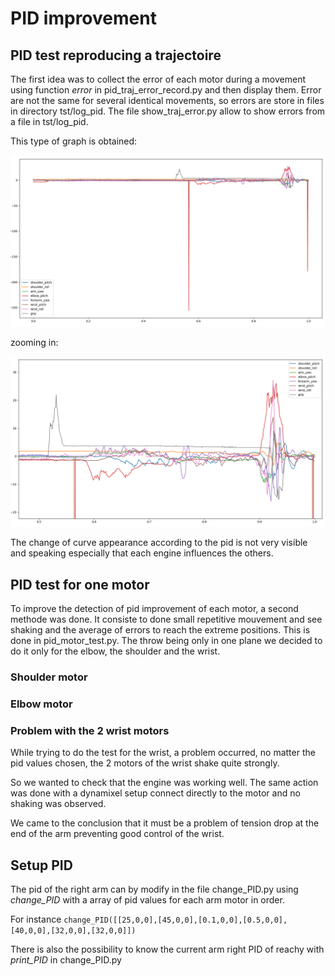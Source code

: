 # PID improvement

## PID test reproducing a trajectoire

The first idea was to collect the error of each motor during a movement using function *error* in pid_traj_error_record.py and then display them. Error are not the same for several identical movements, so errors are store in files in directory tst/log_pid. The file show_traj_error.py allow to show errors from a file in tst/log_pid. 

This type of graph is obtained:

![pid_test](../images/pid_graph.png)

zooming in:

![pid_zoom](../images/pid_graph_zoom.png)

The change of curve appearance according to the pid is not very visible and speaking especially that each engine influences the others. 

## PID test for one motor

To improve the detection of pid improvement of each motor, a second methode was done. It consiste to done small repetitive mouvement and see shaking and the average of errors to reach the extreme positions. This is done in pid_motor_test.py. The throw being only in one plane we decided to do it only for the elbow, the shoulder and the wrist.

### Shoulder motor

### Elbow motor

### Problem with the 2 wrist motors

While trying to do the test for the wrist, a problem occurred, no matter the pid values chosen, the 2 motors of the wrist shake quite strongly. 

So we wanted to check that the engine was working well. The same action was done with a dynamixel setup connect directly to the motor and no shaking was observed. 

We came to the conclusion that it must be a problem of tension drop at the end of the arm preventing good control of the wrist.

## Setup PID

The pid of the right arm can by modify in the file change_PID.py using *change_PID* with a array of pid values for each arm motor in order. 

For instance ```change_PID([[25,0,0],[45,0,0],[0.1,0,0],[0.5,0,0],[40,0,0],[32,0,0],[32,0,0]]) ```

There is also the possibility to know the current arm right PID of reachy with *print_PID* in change_PID.py 